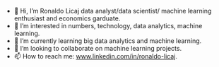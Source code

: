 - 👋 Hi, I’m Ronaldo Licaj data analyst/data scientist/ machine learning enthusiast and economics garduate.
- 👀 I’m interested in numbers, technology, data analytics, machine learning.
- 🌱 I’m currently learning big data analytics and machine learning.
- 💞️ I’m looking to collaborate on machine learning projects.
- 📫 How to reach me: www.linkedin.com/in/ronaldo-licaj.

<!---
ronlicaj/ronlicaj is a ✨ special ✨ repository because its `README.md` (this file) appears on your GitHub profile.
You can click the Preview link to take a look at your changes.
--->
